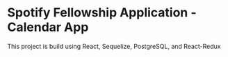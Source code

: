 
# Spotify Fellowship Application - Calendar App
This project is build using React, Sequelize, PostgreSQL, and React-Redux
